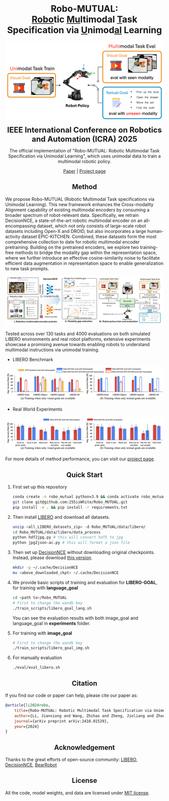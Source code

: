 # <div align="center">Robo-MUTUAL:<br><u>Robo</u>tic <u>Mu</u>ltimodal <u>T</u>ask Specification via <u>U</u>nimod<u>al</u> Learning</div>

<div align="center">
    <img src="assets/web/intro.png" width="850">
    <p><span style="font-size: 24px;"><b>IEEE International Conference on Robotics and Automation (ICRA) 2025</b></span></p>
    <p>
        The official implementation of "Robo-MUTUAL: Robotic Multimodal Task Specification via Unimodal Learning", which uses unimodal data to train a multimodal robotic policy.
    </p>

[Paper](https://arxiv.org/pdf/2410.01529) | [Project page](https://zh1hao.wang/Robo_MUTUAL/)

</div>

## <div align="center">Method</div>

We propose Robo-MUTUAL (Robotic Multimodal Task specifications via Unimodal Learning). This new framework enhances the Cross-modality Alignment capability of existing multimodal encoders by consuming a broader spectrum of robot-relevant data. Specifically, we retrain DecisionNCE, a state-of-the-art robotic multimodal encoder on an all-encompassing dataset, which not only consists of large-scale robot datasets including Open-X and DROID, but also incorporates a large human-activity dataset EPIC-KITCHEN. Combined, these datasets form the most comprehensive collection to date for robotic multimodal encoder pretraining. Building on the pretrained encoders, we explore two training-free methods to bridge the modality gap within the representation space, where we further introduce an effective cosine-similarity noise to facilitate efficient data augmentation in representation space to enable generalization to new task prompts. 

<div align='center'>
    <img src="assets/web/overview.png">
</div>

Tested across over 130 tasks and 4000 evaluations on both simulated LIBERO environments and real robot platforms, extensive experiments showcase a promising avenue towards enabling robots to understand multimodal instructions via unimodal training.

- LIBERO Benchmark

<div align='center'>
    <img src="assets/web/baseline.png">
</div>

- Real World Experiments

<div align='center'>
    <img src="assets/web/realrobo.png">
</div>

For more details of method performance, you can visit our [project page](https://zh1hao.wang/Robo_MUTUAL/).

## <div align="center">Quick Start</div>
1. First set up this repository
    ```bash
    conda create -n robo_mutual python=3.9 && conda activate robo_mutual
    git clone git@github.com:255isWhite/Robo_MUTUAL.git
    pip install -e . && pip install -r requirements.txt
    ```

2. Then install [LIBERO](https://github.com/Lifelong-Robot-Learning/LIBERO) and download all datasets.
    ```bash
    unzip <all_LIBERO_datasets_zip> -d Robo_MUTUAL/data/libero/
    cd Robo_MUTUAL/data/libero/data_process
    python hdf2jpg.py # this will convert hdf5 to jpg
    python jpg2json-ac.py # this will format a json file
    ```

3. Then set up [DecisionNCE](https://github.com/2toinf/DecisionNCE) without downloading original checkpoints. Instead, please download [this version](https://drive.google.com/file/d/1_bvhXUzWYWhg7bUANhDRB9Zq09wKcjB1/view?usp=drive_link).
    ```bash
    mkdir -p ~/.cache/DecisionNCE
    mv <above_downloaded_ckpt> ~/.cache/DecisionNCE
    ```

3. We provide basic scripts of training and evaluation for <b>LIBERO-GOAL</b>, for training with <b>language_goal</b>
    ```bash
    cd <path to>/Robo_MUTUAL
    # First to change the wandb key 
    ./train_scripts/libero_goal_lang.sh
    ```
    You can see the evaluation results with both image_goal and language_goal in <b>experiments</b> folder.
4. For training with <b>image_goal</b>
    ```bash
    # First to change the wandb key 
    ./train_scripts/libero_goal_img.sh
    ```
5. For manually evaluation
    ```bash
    ./eval/eval_libero.sh
    ```


## <div align="center">Citation</div>
If you find our code or paper can help, please cite our paper as:

```bibtex
@article{li2024robo,
    title={Robo-MUTUAL: Robotic Multimodal Task Specification via Unimodal Learning},
    author={Li, Jianxiong and Wang, Zhihao and Zheng, Jinliang and Zhou, Xiaoai and Wang, Guanming and Song, Guanglu and Liu, Yu and Liu, Jingjing and Zhang, Ya-Qin and Yu, Junzhi and Zhan, Xianyuan},
    journal={arXiv preprint arXiv:2410.01529},
    year={2024}
}
```

## <div align="center">Acknowledgement</div>
Thanks to the great efforts of open-source community: [LIBERO](https://github.com/Lifelong-Robot-Learning/LIBERO), [DecisionNCE](https://github.com/2toinf/DecisionNCE), [BearRobot](https://github.com/Facebear-ljx/BearRobot)

## <div align="center">License</div>
All the code, model weights, and data are licensed under [MIT license](LICENSE).
